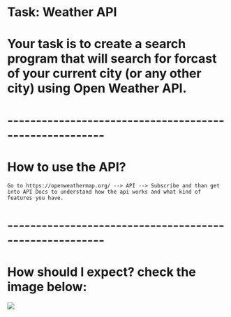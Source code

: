 # Task: Weather API
# Your task is to create a search program that will search for forcast of your current city (or any other city) using Open Weather API.
# -------------------------------------------------------
# How to use the API?
`Go to https://openweathermap.org/ --> API --> Subscribe and than get into API Docs to understand how the api works and what kind of features you have.`

# -------------------------------------------------------
# How should I expect? check the image below:
![](https://i.imgur.com/gmm9Xsq.png)
